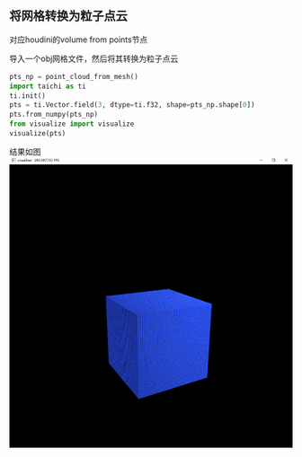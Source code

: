 ## 将网格转换为粒子点云

对应houdini的volume from points节点

导入一个obj网格文件，然后将其转换为粒子点云

```python
pts_np = point_cloud_from_mesh()
import taichi as ti
ti.init()
pts = ti.Vector.field(3, dtype=ti.f32, shape=pts_np.shape[0])
pts.from_numpy(pts_np)
from visualize import visualize
visualize(pts)
```

结果如图
![point_cloud_from_mesh](img/point_cloud_from_mesh.png)
